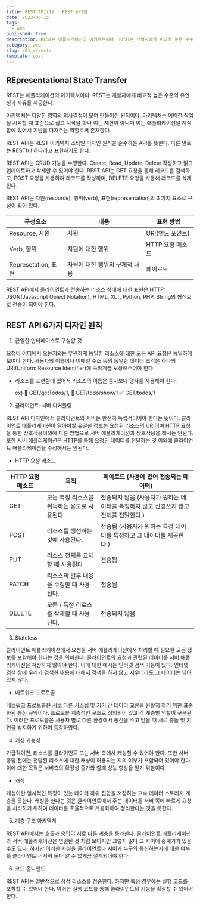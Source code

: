 ```yaml
---
title: REST API(1) - REST API란
date: 2023-06-15
tags:
  - web
published: true
description: REST는 애플리케이션의 아키텍쳐이다. REST는 개발자에게 비교적 높은 수준의 유연성과 자유를 제공한다. 아키텍쳐는 다양한 영역의 의사결정이 모여 만들어진 원칙이다. 아키텍처는 어떠한 작업을 시작할 때 표준으로 잡고 시작을 하나 이는 제한이 아니며 이는 애플리케이션을 제작함에 있어서 기반을 다져주는 역할로써 존재한다......
category: web
slug: /01_w/rest/
template: post
---
```


## REpresentational State Transfer

REST는 애플리케이션의 아키텍쳐이다. REST는 개발자에게 비교적 높은 수준의 유연성과 자유를 제공한다.

아키텍쳐는 다양한 영역의 의사결정이 모여 만들어진 원칙이다. 아키텍처는 어떠한 작업을 시작할 때 표준으로 잡고 시작을 하나 이는 제한이 아니며 이는 애플리케이션을 제작함에 있어서 기반을 다져주는 역할로써 존재한다.

REST API는 REST 아키텍처 스타일 디자인 원칙을 준수하는 API를 뜻한다. 다른 말로는 RESTful 하다라고 표현하기도 한다.

REST API는 CRUD 기능을 수행한다. Create, Read, Update, Delete 작성하고 읽고 업데이트하고 삭제할 수 있어야 한다. REST API는 GET 요청을 통해 레코드를 검색하고, POST 요청을 사용하여 레코드를 작성하며, DELETE 요청을 사용해 레코드를 삭제한다.

REST API는 자원(resource), 행위(verb), 표현(representation)의 3 가지 요소로 구성이 되어 있다.

| 구성요소            | 내용                           | 표현 방법        |
| ------------------- | ------------------------------ | ---------------- |
| Resource, 자원      | 자원                           | URI(엔드 포인트) |
| Verb, 행위          | 지원에 대한 행위               | HTTP 요청 메소드 |
| Represetation, 표현 | 자원에 대한 행위의 구체적 내용 | 페이로드         |

REST API에서 클라이언트가 전송하는 리소스 상태에 대한 표현은
HTTP: JSON(Javascript Object Notation), HTML, XLT, Python, PHP, String의 형식으로 전송이 되어야 한다.

## REST API 6가지 디자인 원칙

1.  균일한 인터페이스로 구성할 것

요청이 어디에서 오는지와는 무관하게 동일한 리소스에 대한 모든 API 요청은 동일하게 보여야 한다. 사용자의 이름이나 이메일 주소 등의 동일한 데이터 조각은 하나의 URI(Uniform Resource Identifier)에 속하게끔 보장해주어야 한다.

- 리소스를 표현함에 있어서 리소스의 이름은 동사보다 명사를 사용해야 한다.

  ex) 🚫 GET/getTodos/1, 🚫 GET/todo/show/1 ✅ GET/todos/1

2.  클라이언트-서버 디커플링

REST API 디자인에서 클라이언트와 서버는 완전히 독립적이어야 한다는 뜻이다. 클라이언트 애플리케이션이 알아야할 유일한 정보는 요청된 리소스의 URI이며 HTTP 요청을 통한 상호작용이외에 다른 방법으로 서버 애플리케이션과 상호작용을 해서는 안된다. 또한 서버 애플리케이션은 HTTP를 통해 요청된 데이터를 전달하는 것 이외에 클라이언트 애플리케이션을 수정해서는 안된다.

- HTTP 요청 메소드

| HTTP 요청 메소드 | 목적                                         | 페이로드 (사용에 있어 전송되는 데이터)                                                |
| ---------------- | -------------------------------------------- | ------------------------------------------------------------------------------------- |
| GET              | 모든 특정 리소스를 취득하는 용도로 사용된다. | 전송되지 않음 (사용자가 원하는 데이터를 특정하지 않고 신경쓰지 않고 전체를 전달한다.) |
| POST             | 리소스를 생성하는 것에 사용된다.             | 전송됨 (사용자가 원하는 특정 데이터를 특정하고 그 데이터를 제공한다.)                 |
| PUT              | 리소스 전체를 교체할 때 사용된다             | 전송됨                                                                                |
| PATCH            | 리소스의 일부 내용을 수정할 때 사용된다.     | 전송됨                                                                                |
| DELETE           | 모든 / 특정 리로스를 삭제할 때 사용된다.     | 전송되지 않음                                                                         |

3.  Stateless

클라이언트 애플리케이션에서 요청을 서버 애플리케이션에서 처리할 때 필요한 모든 정보를 포함해야 한다는 것을 의미한다. 클라이언트의 요청과 관련된 데이터를 서버 애플리케이션은 저장하지 않아야 한다. 이에 대한 예시는 인터넷 검색 기능이 있다. 인터넷 검색 창에 우리가 검색한 내용에 대해서 검색을 하지 않고 지우더라도 그 데이터는 남아 있지 않다.

- 네트워크 프로토콜

네트워크 프로토콜은 서로 다른 시스템 및 기기 간 데이터 교환을 원활히 하기 위한 표준화된 통신 규약이다. 프로토콜 계층적인 구조로 정의되어 있고 각 계층별 역할이 구분된다. 이러한 프로토콜은 사용자 별로 다른 환경에서 통신을 주고 받을 때 서로 충돌 및 지연을 방지하기 위하여 등장하였다.

4.  캐싱 가능성

가급적이면, 리소스를 클라이언트 또는 서버 측에서 캐싱할 수 있어야 한다. 또한 서버 응답 전에는 전달된 리소스에 대한 캐싱이 허용되는 지의 여부가 포함되어 있어야 한다. 이에 대한 목적은 서버측의 확정성 증가와 함께 성능 향상을 얻기 위함이다.

- 캐싱

캐싱이란 일시적인 특징이 있는 데이터 하위 집합을 저장하는 고속 데이터 스토리지 계층을 뜻한다. 캐싱을 한다는 것은 클라이언트에서 주는 데이터를 서버 쪽에 빠르게 요청을 처리하기 위하여 데이터를 효율적으로 계층화하여 정리한다는 것을 뜻한다.

5.  계층 구조 아키텍처

REST API에서는 호출과 응답이 서로 다른 계층을 통과한다. 클라이언트 애플리케이션과 서버 애플리케이션은 연결된 것 처럼 보이지만 그렇지 않다 그 사이에 중계기가 있을 수도 있다. 하지만 이러한 사실을 클라이언트나 서버가 누구와 통신하는지에 대한 여부를 클라이언트나 서버 둘다 알 수 없게끔 설계되어야 한다.

6.  코드 온디맨드

REST API는 일반적으로 정적 리소스를 전송한다. 하지만 특정 경우에는 실행 코드를 포함할 수 있어야 한다. 이러한 실행 코드를 통해 클라이언트의 기능을 확장할 수 있어야 한다.
